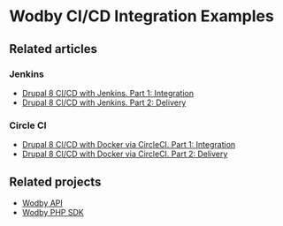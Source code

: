 # Wodby CI/CD Integration Examples

## Related articles

### Jenkins

* <a href="https://blog.wodby.com/drupal-8-ci-cd-with-jenkins-part-1-integration-eabd0f5c4f75" target="_blank">Drupal 8 CI/CD with Jenkins. Part 1: Integration</a>
* <a href="https://blog.wodby.com/delivering-your-jenkins-builds-to-wodby-c6d9a0e8f3e9" target="_blank">Drupal 8 CI/CD with Jenkins. Part 2: Delivery</a>

### Circle CI

* <a href="https://blog.wodby.com/continuous-integration-and-delivery-drupal-docker-circleci-192c6ac97087" target="_blank">Drupal 8 CI/CD with Docker via CircleCI. Part 1: Integration</a>
* <a href="https://blog.wodby.com/drupal-8-ci-cd-with-docker-circleci-example-part-2-b04ff32713b9" target="_blank">Drupal 8 CI/CD with Docker via CircleCI. Part 2: Delivery</a>

## Related projects

* <a href="https://github.com/Wodby/wodby-api" target="_blank">Wodby API</a>
* <a href="https://github.com/Wodby/wodby-sdk-php" target="_blank">Wodby PHP SDK</a>
